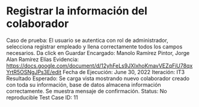 # Registrar la información del colaborador

Caso de prueba: El usuario se autentica con rol de administrador, selecciona registrar empleado y llena correctamente todos los campos necesarios. Da click en Guardar
Encargado: Manolo Ramírez Pintor, Jorge Alan Ramírez Elías
Evidencia: https://docs.google.com/document/d/12yhFeLs9JXIxhoKmavVEZqFiU78qxYrtR5OSNgJPs3E/edit
Fecha de Ejecución: June 30, 2022
Iteración: IT3
Resultado Esperado: Se carga vista mostrando nuevo colaborador creado con toda su información, base de datos almacena información correctamente. Se muestra mensaje de confirmación. 
Status: No reproducible
Test Case ID: 11